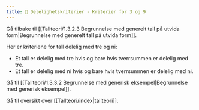 ```yaml
---
title: 📄 Delelighetskriterier - Kriterier for 3 og 9
---
```

Gå tilbake til [[Tallteori/1.3.2.3 Begrunnelse med generelt tall på utvida form|Begrunnelse med generelt tall på utvida form]].

Her er kriteriene for tall delelig med tre og ni:

-   Et tall er delelig med tre hvis og bare hvis tverrsummen er delelig med tre.
-   Et tall er delelig med ni hvis og bare hvis tverrsummen er delelig med ni.


Gå til [[Tallteori/1.3.3.2 Begrunnelse med generisk eksempel|Begrunnelse med generisk eksempel]].

Gå til oversikt over [[Tallteori/index|tallteori]].